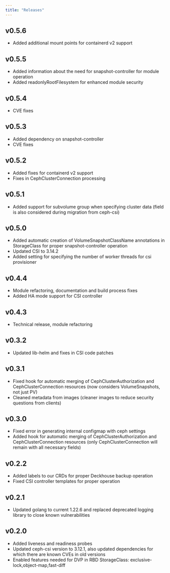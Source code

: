 ```yaml
---
title: "Releases"
---
```


## v0.5.6

* Added additional mount points for containerd v2 support

## v0.5.5

* Added information about the need for snapshot-controller for module operation
* Added readonlyRootFilesystem for enhanced module security

## v0.5.4

* CVE fixes

## v0.5.3

* Added dependency on snapshot-controller
* CVE fixes

## v0.5.2

* Added fixes for containerd v2 support
* Fixes in CephClusterConnection processing

## v0.5.1

* Added support for subvolume group when specifying cluster data (field is also considered during migration from ceph-csi)

## v0.5.0

* Added automatic creation of VolumeSnapshotClassName annotations in StorageClass for proper snapshot-controller operation
* Updated CSI to 3.14.2
* Added setting for specifying the number of worker threads for csi provisioner

## v0.4.4

* Module refactoring, documentation and build process fixes
* Added HA mode support for CSI controller

## v0.4.3

* Technical release, module refactoring

## v0.3.2

* Updated lib-helm and fixes in CSI code patches

## v0.3.1

* Fixed hook for automatic merging of CephClusterAuthorization and CephClusterConnection resources (now considers VolumeSnapshots, not just PV)
* Cleaned metadata from images (cleaner images to reduce security questions from clients)

## v0.3.0

* Fixed error in generating internal configmap with ceph settings
* Added hook for automatic merging of CephClusterAuthorization and CephClusterConnection resources (only CephClusterConnection will remain with all necessary fields)

## v0.2.2

* Added labels to our CRDs for proper Deckhouse backup operation
* Fixed CSI controller templates for proper operation

## v0.2.1

* Updated golang to current 1.22.6 and replaced deprecated logging library to close known vulnerabilities

## v0.2.0

* Added liveness and readiness probes
* Updated ceph-csi version to 3.12.1, also updated dependencies for which there are known CVEs in old versions
* Enabled features needed for DVP in RBD StorageClass: exclusive-lock,object-map,fast-diff
